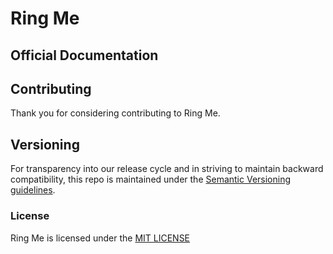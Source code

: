 # Ring Me


## Official Documentation



## Contributing

Thank you for considering contributing to Ring Me.


## Versioning
For transparency into our release cycle and in striving to maintain backward compatibility,
this repo is maintained under the [Semantic Versioning guidelines](http://semver.org/).


### License

Ring Me is licensed under the [MIT LICENSE](http://opensource.org/licenses/mit)
